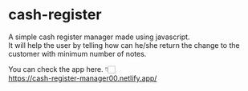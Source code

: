 # cash-register
A simple cash register manager made using javascript. <br>
It will help the user by telling how can he/she return the change to the customer with minimum number of notes. <br>

You can check the app here. 👇🏻 <br>
https://cash-register-manager00.netlify.app/
